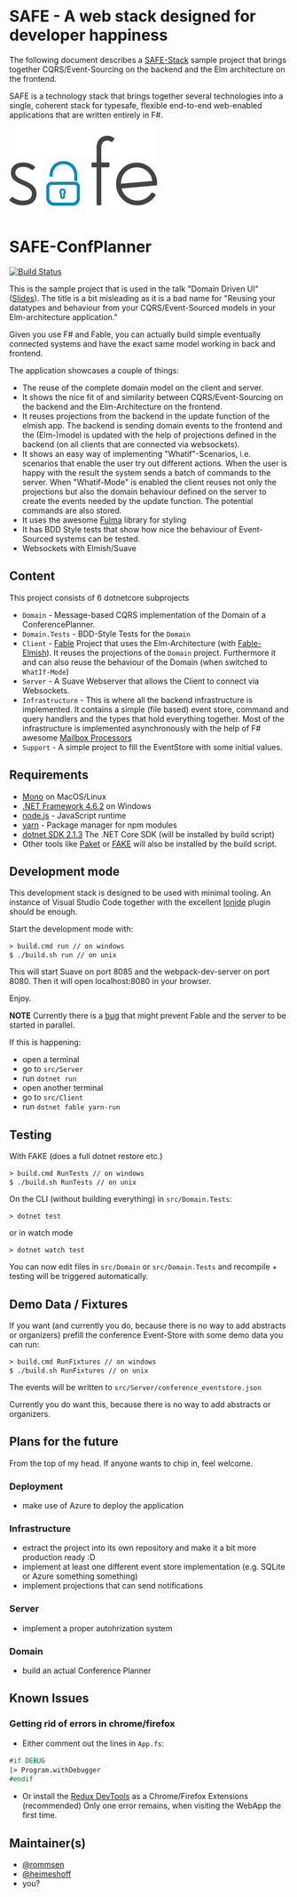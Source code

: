 # SAFE - A web stack designed for developer happiness

The following document describes a [SAFE-Stack](https://safe-stack.github.io/) sample project that brings together CQRS/Event-Sourcing on the backend and the Elm architecture on the frontend.

SAFE is a technology stack that brings together several technologies into a single, coherent stack for typesafe,
flexible end-to-end web-enabled applications that are written entirely in F#.

![SAFE-Stack](public/img/safe_logo.png "SAFE-Stack")

# SAFE-ConfPlanner

[![Build Status](https://travis-ci.org/rommsen/ConfPlanner.svg?branch=master)](https://travis-ci.org/rommsen/ConfPlanner)

This is the sample project that is used in the talk "Domain Driven UI" ([Slides](http://bit.ly/DomainDrivenUi)). The title is a bit misleading as it is a bad name for "Reusing your datatypes and behaviour from your CQRS/Event-Sourced models in your Elm-architecture application."

Given you use F# and Fable, you can actually build simple eventually connected systems and have the exact same model working in back and frontend.

The application showcases a couple of things:

* The reuse of the complete domain model on the client and server.
* It shows the nice fit of and similarity between CQRS/Event-Sourcing on the backend and the Elm-Architecture on the frontend.
* It reuses projections from the backend in the update function of the elmish app. The backend is sending domain events to the frontend and the (Elm-)model is updated with the help of projections defined in the backend (on all clients that are connected via websockets).
* It shows an easy way of implementing "Whatif"-Scenarios, i.e. scenarios that enable the user try out different actions. When the user is happy with the result the system sends a batch of commands to the server. When "Whatif-Mode" is enabled the client reuses not only the projections but also the domain behaviour defined on the server to create the events needed by the update function. The potential commands are also stored.
* It uses the awesome [Fulma](https://mangelmaxime.github.io/Fulma/) library for styling
* It has BDD Style tests that show how nice the behaviour of Event-Sourced systems can be tested.
* Websockets with Elmish/Suave


## Content
This project consists of 6 dotnetcore subprojects
* `Domain` - Message-based CQRS implementation of the Domain of a ConferencePlanner.
* `Domain.Tests` - BDD-Style Tests for the `Domain`
* `Client` - [Fable](http://fable.io/) Project that uses the Elm-Architecture (with [Fable-Elmish](https://fable-elmish.github.io/elmish/)). It reuses the projections of the `Domain` project. Furthermore it and can also reuse the behaviour of the Domain (when switched to `WhatIf-Mode`)
* `Server` - A Suave Webserver that allows the Client to connect via Websockets.
* `Infrastructure` - This is where all the backend infrastructure is implemented. It contains a simple (file based) event store, command and query handlers and the types that hold everything together. Most of the infrastructure is implemented asynchronously with the help of F# awesome [Mailbox Processors](https://fsharpforfunandprofit.com/posts/concurrency-actor-model/)
* `Support` - A simple project to fill the EventStore with some initial values.

## Requirements

- [Mono](http://www.mono-project.com/) on MacOS/Linux
- [.NET Framework 4.6.2](https://support.microsoft.com/en-us/help/3151800/the--net-framework-4-6-2-offline-installer-for-windows) on Windows
- [node.js](https://nodejs.org/) - JavaScript runtime
- [yarn](https://yarnpkg.com/) - Package manager for npm modules
- [dotnet SDK 2.1.3](https://github.com/dotnet/core/blob/master/release-notes/download-archives/2.0.4-download.md) The .NET Core SDK (will be installed by build script)
- Other tools like [Paket](https://fsprojects.github.io/Paket/) or [FAKE](https://fake.build/) will also be installed by the build script.

## Development mode

This development stack is designed to be used with minimal tooling. An instance of Visual Studio Code together with the excellent [Ionide](http://ionide.io/) plugin should be enough.

Start the development mode with:

    > build.cmd run // on windows
    $ ./build.sh run // on unix

This will start Suave on port 8085 and the webpack-dev-server on port 8080. Then it will open localhost:8080 in your browser.

Enjoy.

**NOTE**
Currently there is a [bug](https://github.com/rommsen/ConfPlanner/issues/30) that might prevent Fable and the server to be started in parallel.

If this is happening:
  * open a terminal
  * go to `src/Server`
  * run `dotnet run`
  * open another terminal
  * go to `src/Client`
  * run `dotnet fable yarn-run`


## Testing

With FAKE (does a full dotnet restore etc.)

    > build.cmd RunTests // on windows
    $ ./build.sh RunTests // on unix

On the CLI (without building everything) in `src/Domain.Tests`:

    > dotnet test

or in watch mode

    > dotnet watch test

You can now edit files in `src/Domain` or `src/Domain.Tests` and recompile + testing will be triggered automatically.

## Demo Data / Fixtures
If you want (and currently you do, because there is no way to add abstracts or organizers) prefill the conference Event-Store with some demo data you can run:

    > build.cmd RunFixtures // on windows
    $ ./build.sh RunFixtures // on unix

The events will be written to `src/Server/conference_eventstore.json`

Currently you do want this, because there is no way to add abstracts or organizers.

## Plans for the future
From the top of my head. If anyone wants to chip in, feel welcome.

### Deployment
* make use of Azure to deploy the application

### Infrastructure
* extract the project into its own repository and make it a bit more production ready :D
* implement at least one different event store implementation (e.g. SQLite or Azure something something)
* implement projections that can send notifications

### Server
* implement a proper autohrization system

### Domain
* build an actual Conference Planner

## Known Issues

### Getting rid of errors in chrome/firefox

- Either comment out the lines in `App.fs`:

```fsharp
#if DEBUG
|> Program.withDebugger
#endif
```

- Or install the [Redux DevTools](http://extension.remotedev.io/) as a Chrome/Firefox Extensions (recommended)
Only one error remains, when visiting the WebApp the first time.

## Maintainer(s)

- [@rommsen](https://github.com/rommsen)
- [@heimeshoff](https://github.com/heimeshoff)
- you?
